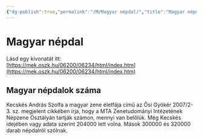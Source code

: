 ```yaml
---
{"dg-publish":true,"permalink":"/M/Magyar népdal/","title":"Magyar népdal","created":"2023-11-22T11:35","updated":"2024-10-25T22:41"}
---
```



# Magyar népdal

Lásd egy kivonatát itt:  
[https://mek.oszk.hu/06200/06234/html/index.htm](https://mek.oszk.hu/06200/06234/html/index.htm)

## Magyar népdalok száma

Kecskés András Szolfa a magyar zene életfája című az Ősi Gyökér 2007/2-3. sz. megjelent cikkében írja, hogy a MTA Zenetudományi Intézetének Népzene Osztályán tartják számon, mennyi van belőlük. Még Kecskés idejében vagy adata szerint 204000 lett volna. Mások 300000 és 320000 darab népdalról szólnak.  